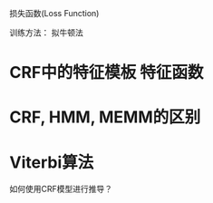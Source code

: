 


损失函数(Loss Function)

训练方法：
拟牛顿法



# CRF中的特征模板 特征函数


# CRF, HMM, MEMM的区别



# Viterbi算法
如何使用CRF模型进行推导？